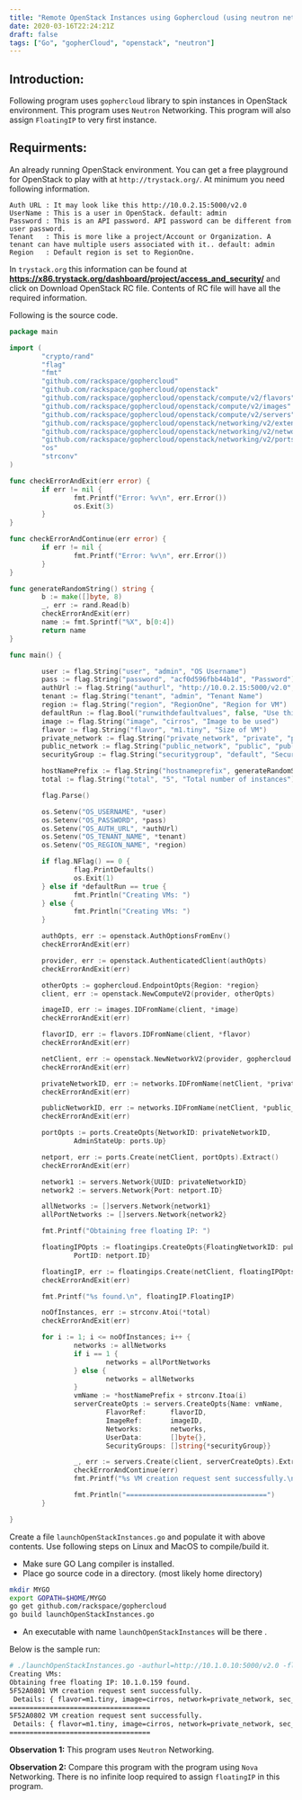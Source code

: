```yaml
---
title: "Remote OpenStack Instances using Gophercloud (using neutron networking)"
date: 2020-03-16T22:24:21Z
draft: false
tags: ["Go", "gopherCloud", "openstack", "neutron"]
---
```


## Introduction:
Following program uses `gophercloud` library to spin instances in OpenStack environment. This program uses `Neutron` Networking. This program will also assign `FloatingIP` to very first instance.

## Requirments:
An already running OpenStack environment. You can get a free playground for OpenStack to play with at `http://trystack.org/`. At minimum you need following information.
```
Auth URL : It may look like this http://10.0.2.15:5000/v2.0
UserName : This is a user in OpenStack. default: admin
Password : This is an API password. API password can be different from user password.
Tenant   : This is more like a project/Account or Organization. A tenant can have multiple users associated with it.. default: admin
Region   : Default region is set to RegionOne.
```

In `trystack.org` this information can be found at **https://x86.trystack.org/dashboard/project/access_and_security/** and click on Download OpenStack RC file. Contents of RC file will have all the required information.

Following is the source code.
```go
package main

import (
        "crypto/rand"
        "flag"
        "fmt"
        "github.com/rackspace/gophercloud"
        "github.com/rackspace/gophercloud/openstack"
        "github.com/rackspace/gophercloud/openstack/compute/v2/flavors"
        "github.com/rackspace/gophercloud/openstack/compute/v2/images"
        "github.com/rackspace/gophercloud/openstack/compute/v2/servers"
        "github.com/rackspace/gophercloud/openstack/networking/v2/extensions/layer3/floatingips"
        "github.com/rackspace/gophercloud/openstack/networking/v2/networks"
        "github.com/rackspace/gophercloud/openstack/networking/v2/ports"
        "os"
        "strconv"
)

func checkErrorAndExit(err error) {
        if err != nil {
                fmt.Printf("Error: %v\n", err.Error())
                os.Exit(3)
        }
}

func checkErrorAndContinue(err error) {
        if err != nil {
                fmt.Printf("Error: %v\n", err.Error())
        }
}

func generateRandomString() string {
        b := make([]byte, 8)
        _, err := rand.Read(b)
        checkErrorAndExit(err)
        name := fmt.Sprintf("%X", b[0:4])
        return name
}

func main() {

        user := flag.String("user", "admin", "OS Username")
        pass := flag.String("password", "acf0d596fbb44b1d", "Password")
        authUrl := flag.String("authurl", "http://10.0.2.15:5000/v2.0", "AUTH URL")
        tenant := flag.String("tenant", "admin", "Tenant Name")
        region := flag.String("region", "RegionOne", "Region for VM")
        defaultRun := flag.Bool("runwithdefaultvalues", false, "Use this flag to use default values")
        image := flag.String("image", "cirros", "Image to be used")
        flavor := flag.String("flavor", "m1.tiny", "Size of VM")
        private_network := flag.String("private_network", "private", "private network for VM")
        public_network := flag.String("public_network", "public", "public network for VM")
        securityGroup := flag.String("securitygroup", "default", "Security Group for VM")

        hostNamePrefix := flag.String("hostnameprefix", generateRandomString(), "Hostname Prefix. default: randomly generated.")
        total := flag.String("total", "5", "Total number of instances")

        flag.Parse()

        os.Setenv("OS_USERNAME", *user)
        os.Setenv("OS_PASSWORD", *pass)
        os.Setenv("OS_AUTH_URL", *authUrl)
        os.Setenv("OS_TENANT_NAME", *tenant)
        os.Setenv("OS_REGION_NAME", *region)

        if flag.NFlag() == 0 {
                flag.PrintDefaults()
                os.Exit(1)
        } else if *defaultRun == true {
                fmt.Println("Creating VMs: ")
        } else {
                fmt.Println("Creating VMs: ")
        }

        authOpts, err := openstack.AuthOptionsFromEnv()
        checkErrorAndExit(err)

        provider, err := openstack.AuthenticatedClient(authOpts)
        checkErrorAndExit(err)

        otherOpts := gophercloud.EndpointOpts{Region: *region}
        client, err := openstack.NewComputeV2(provider, otherOpts)

        imageID, err := images.IDFromName(client, *image)
        checkErrorAndExit(err)

        flavorID, err := flavors.IDFromName(client, *flavor)
        checkErrorAndExit(err)

        netClient, err := openstack.NewNetworkV2(provider, gophercloud.EndpointOpts{Name: "neutron", Region: *region})
        checkErrorAndExit(err)

        privateNetworkID, err := networks.IDFromName(netClient, *private_network)
        checkErrorAndExit(err)

        publicNetworkID, err := networks.IDFromName(netClient, *public_network)
        checkErrorAndExit(err)

        portOpts := ports.CreateOpts{NetworkID: privateNetworkID,
                AdminStateUp: ports.Up}

        netport, err := ports.Create(netClient, portOpts).Extract()
        checkErrorAndExit(err)

        network1 := servers.Network{UUID: privateNetworkID}
        network2 := servers.Network{Port: netport.ID}

        allNetworks := []servers.Network{network1}
        allPortNetworks := []servers.Network{network2}

        fmt.Printf("Obtaining free floating IP: ")

        floatingIPOpts := floatingips.CreateOpts{FloatingNetworkID: publicNetworkID,
                PortID: netport.ID}

        floatingIP, err := floatingips.Create(netClient, floatingIPOpts).Extract()
        checkErrorAndExit(err)

        fmt.Printf("%s found.\n", floatingIP.FloatingIP)

        noOfInstances, err := strconv.Atoi(*total)
        checkErrorAndExit(err)

        for i := 1; i <= noOfInstances; i++ {
                networks := allNetworks
                if i == 1 {
                        networks = allPortNetworks
                } else {
                        networks = allNetworks
                }
                vmName := *hostNamePrefix + strconv.Itoa(i)
                serverCreateOpts := servers.CreateOpts{Name: vmName,
                        FlavorRef:      flavorID,
                        ImageRef:       imageID,
                        Networks:       networks,
                        UserData:       []byte{},
                        SecurityGroups: []string{*securityGroup}}

                _, err := servers.Create(client, serverCreateOpts).Extract()
                checkErrorAndContinue(err)
                fmt.Printf("%s VM creation request sent successfully.\n Details: { flavor=%s, image=%s, network=%s, sec_group=%s }\n", vmName, *flavor, *image, *private_network, *securityGroup)

                fmt.Println("===================================")
        }

}
```
Create a file `launchOpenStackInstances.go` and populate it with above contents. Use following steps on Linux and MacOS to compile/build it.

* Make sure GO Lang compiler is installed.
* Place go source code in a directory. (most likely home directory)

```bash
mkdir MYGO
export GOPATH=$HOME/MYGO
go get github.com/rackspace/gophercloud
go build launchOpenStackInstances.go
```
* An executable with name `launchOpenStackInstances` will be there .

Below is the sample run:
```bash
# ./launchOpenStackInstances.go -authurl=http://10.1.0.10:5000/v2.0 -flavor=m1.tiny -image=cirros -private_network=private_network -public_network=public_network -user=admin -password=106d84bf40fb4413 -total=2
Creating VMs:
Obtaining free floating IP: 10.1.0.159 found.
5F52A0801 VM creation request sent successfully.
 Details: { flavor=m1.tiny, image=cirros, network=private_network, sec_group=default }
===================================
5F52A0802 VM creation request sent successfully.
 Details: { flavor=m1.tiny, image=cirros, network=private_network, sec_group=default }
===================================
```
**Observation 1:** This program uses `Neutron` Networking.

**Observation 2:** Compare this program with the program using `Nova` Networking. There is no infinite loop required to assign `floatingIP` in this program.

